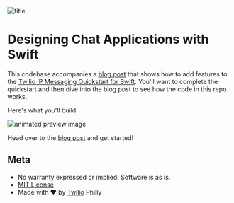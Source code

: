 ![title](http://cl.ly/1Z1R0Z0X2A2b/featured.png)

# Designing Chat Applications with Swift

This codebase accompanies a [blog post](https://www.twilio.com/blog/2015/12/designing-chat-applications-for-ios-using-swift.html) that shows how to add features to the [Twilio IP Messaging Quickstart for Swift](https://www.twilio.com/docs/api/ip-messaging/guides/quickstart-ios). You'll want to complete the quickstart and then dive into the blog post to see how the code in this repo works.

Here's what you'll build:

![animated preview image](http://cl.ly/0T0c1Z1i0T2s/final2.gif)

Head over to the [blog post](https://www.twilio.com/blog/2015/12/designing-chat-applications-for-ios-using-swift.html) and get started!

## Meta

* No warranty expressed or implied. Software is as is.
* [MIT License](http://www.opensource.org/licenses/mit-license.html)
* Made with ♥ by [Twilio](http://twilio.com) Philly
